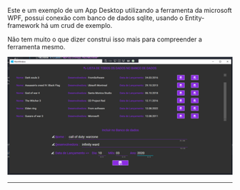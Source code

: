Este e um exemplo de um App Desktop utilizando a ferramenta da microsoft WPF,
possui conexão com banco de dados sqlite, usando o Entity-framework há um crud de exemplo.

Não tem muito o que dizer construi isso mais para compreender a ferramenta mesmo.

![](intro/main.png)

<hr/>
